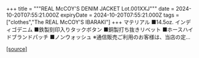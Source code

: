 +++
title = """REAL McCOY'S DENIM JACKET Lot.001XXJ"""
date = 2024-10-20T07:55:21.000Z
expiryDate = 2024-10-20T07:55:21.000Z
tags = ["clothes","The REAL McCOY'S IBARAKI"]
+++
マテリアル ■14.5oz. インディゴデニム ■鉄製刻印入りタックボタン ■銅製打ち抜きリベット ■ホースハイドブランドパッチ ■ノンウォッシュ ※通信販売ご利用のお客様は、当店の定...

[[source]](https://the-realmccoys.ocnk.net/product/783)

